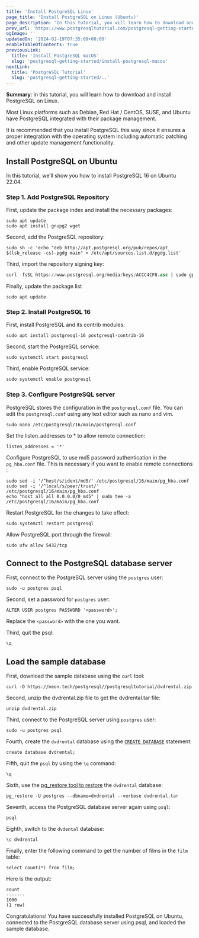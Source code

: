 ```yaml
---
title: 'Install PostgreSQL Linux'
page_title: 'Install PostgreSQL on Linux (Ubuntu)'
page_description: 'In this tutorial, you will learn how to download and install PostgreSQL on Linux. You also learn how to load the sample database to the PostgreSQL Database Server.'
prev_url: 'https://www.postgresqltutorial.com/postgresql-getting-started/install-postgresql-linux/'
ogImage: ''
updatedOn: '2024-02-19T07:35:09+00:00'
enableTableOfContents: true
previousLink:
  title: 'Install PostgreSQL macOS'
  slug: 'postgresql-getting-started/install-postgresql-macos'
nextLink:
  title: 'PostgreSQL Tutorial'
  slug: 'postgresql-getting-started/..'
---
```


**Summary**: in this tutorial, you will learn how to download and install PostgreSQL on Linux.

<CTA title="Run PostgreSQL in the Cloud, Free" description="As an alternative to installing Postgres locally, you can get cloud Postgres in seconds on Jambo with a generous free plan. No Credit Card Required." buttonText="Get Cloud Postgres" buttonUrl="/signup?ref=pgt-install-cta" />

Most Linux platforms such as Debian, Red Hat / CentOS, SUSE, and Ubuntu have PostgreSQL integrated with their package management.

It is recommended that you install PostgreSQL this way since it ensures a proper integration with the operating system including automatic patching and other update management functionality.

## Install PostgreSQL on Ubuntu

In this tutorial, we’ll show you how to install PostgreSQL 16 on Ubuntu 22\.04\.

### Step 1\. Add PostgreSQL Repository

First, update the package index and install the necessary packages:

```shellsql
sudo apt update
sudo apt install gnupg2 wget
```

Second, add the PostgreSQL repository:

```
sudo sh -c 'echo "deb http://apt.postgresql.org/pub/repos/apt $(lsb_release -cs)-pgdg main" > /etc/apt/sources.list.d/pgdg.list'
```

Third, import the repository signing key:

```sql
curl -fsSL https://www.postgresql.org/media/keys/ACCC4CF8.asc | sudo gpg --dearmor -o /etc/apt/trusted.gpg.d/postgresql.gpg
```

Finally, update the package list

```shell
sudo apt update
```

### Step 2\. Install PostgreSQL 16

First, install PostgreSQL and its contrib modules:

```shell
sudo apt install postgresql-16 postgresql-contrib-16
```

Second, start the PostgreSQL service:

```shell
sudo systemctl start postgresql
```

Third, enable PostgreSQL service:

```php
sudo systemctl enable postgresql
```

### Step 3\. Configure PostgreSQL server

PostgreSQL stores the configuration in the `postgresql.conf` file. You can edit the `postgresql.conf` using any text editor such as nano and vim.

```
sudo nano /etc/postgresql/16/main/postgresql.conf
```

Set the listen_addresses to \* to allow remote connection:

```
listen_addresses = '*'
```

Configure PostgreSQL to use md5 password authentication in the `pg_hba.conf` file. This is necessary if you want to enable remote connections :

```
sudo sed -i '/^host/s/ident/md5/' /etc/postgresql/16/main/pg_hba.conf
sudo sed -i '/^local/s/peer/trust/' /etc/postgresql/16/main/pg_hba.conf
echo "host all all 0.0.0.0/0 md5" | sudo tee -a /etc/postgresql/16/main/pg_hba.conf
```

Restart PostgreSQL for the changes to take effect:

```shell
sudo systemctl restart postgresql
```

Allow PostgreSQL port through the firewall:

```
sudo ufw allow 5432/tcp
```

## Connect to the PostgreSQL database server

First, connect to the PostgreSQL server using the `postgres` user:

```
sudo -u postgres psql
```

Second, set a password for `postgres` user:

```shell
ALTER USER postgres PASSWORD '<password>';
```

Replace the `<password>` with the one you want.

Third, quit the psql:

```shell
\q
```

## Load the sample database

First, download the sample database using the `curl` tool:

```shell
curl -O https://neon.tech/postgresql//postgresqltutorial/dvdrental.zip
```

Second, unzip the dvdrental.zip file to get the dvdrental.tar file:

```shell
unzip dvdrental.zip
```

Third, connect to the PostgreSQL server using `postgres` user:

```shell
sudo -u postgres psql
```

Fourth, create the `dvdrental` database using the [`CREATE DATABASE`](../postgresql-administration/postgresql-create-database) statement:

```shell
create database dvdrental;
```

Fifth, quit the `psql` by using the `\q` command:

```shell
\q
```

Sixth, use the [pg_restore tool to restore](../postgresql-administration/postgresql-restore-database) the `dvdrental` database:

```shell
pg_restore -U postgres --dbname=dvdrental --verbose dvdrental.tar
```

Seventh, access the PostgreSQL database server again using `psql`:

```shell
psql
```

Eighth, switch to the `dvdental` database:

```shell
\c dvdrental
```

Finally, enter the following command to get the number of films in the `film` table:

```shell
select count(*) from film;
```

Here is the output:

```shell
count
-------
1000
(1 row)
```

Congratulations! You have successfully installed PostgreSQL on Ubuntu, connected to the PostgreSQL database server using psql, and loaded the sample database.
